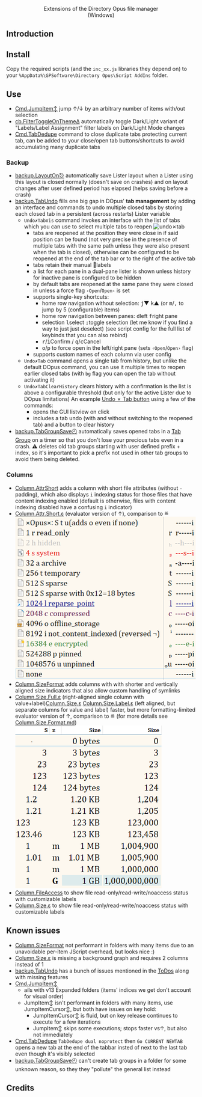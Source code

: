 <p align="center">
Extensions of the Directory Opus file manager
<br>
(Windows)
</p>

<p align="center">  
</p>


## Introduction

## Install

Copy the required scripts (and the `inc_xx.js` libraries they depend on) to your `%AppData%\GPSoftware\Directory Opus\Script AddIns` folder.

## Use

- [Cmd.JumpItem↕](./Cmd.JumpItem↕.js) jump ↑/↓ by an arbitrary number of items with/out selection
- [cb.FilterToggleOnThemeΔ](./cb.FilterToggleOnThemeΔ.js) automatically toggle Dark/Light variant of "Labels/Label Assignment" filter labels on Dark/Light Mode changes
- [Cmd.TabDedupe](Cmd.TabDedupe) command to close duplicate tabs protecting current tab, can be added to your close/open tab buttons/shortcuts to avoid accumulating many duplicate tabs

### Backup
- [backup.LayoutOn⎋](./backup.LayoutOn⎋.js) automatically save Lister layout when a Lister using this layout is closed normally (doesn't save on crashes) and on layout changes after user defined period has elapsed (helps saving before a crash)
- [backup.TabUndo](./backup.TabUndo.js) fills one big gap in DOpus' **tab management** by adding an interface and commands to undo multiple closed tabs by storing each closed tab in a persistent (across restarts) Lister variable
  - `Undo✗TabVis` command invokes an interface with the list of tabs which you can use to select multiple tabs to reopen
    ![undo✗tab](./img/undo✗tab.png)
    - tabs are reopened at the position they were close in if said position can be found (not very precise in the presence of multiple tabs with the same path unless they were also present when the tab is closed), otherwise can be configured to be reopened at the end of the tab bar or to the right of the active tab
    - tabs retain their manual 🔖labels
    - a list for each pane in a dual-pane lister is shown unless history for inactive pane is configured to be hidden
    - by default tabs are reopened at the same pane they were closed in unless a force flag `‹Open`/`Open›` is set
    - supports single-key shortcuts:
      - home row navigation without selection: <kbd>j</kbd>▼ <kbd>k</kbd>▲ (or <kbd>m</kbd>/<kbd>,</kbd> to jump by 5 (configurable) items)
      - home row navigation between panes: <kbd>d</kbd>left <kbd>f</kbd>right pane
      - selection <kbd>l</kbd>select <kbd>;</kbd>toggle selection (let me know if you find a way to just just deselect) (see script config for the full list of keybinds that you can also rebind)
      - <kbd>r</kbd>/<kbd>i</kbd>Confirm / <kbd>q</kbd>/<kbd>c</kbd>Cancel
      - <kbd>o</kbd>/<kbd>p</kbd> to force open in the left/right pane (sets `‹Open`/`Open›` flag)
    - supports custom names of each column via user config
  - `Undo✗Tab` command opens a single tab from history, but unlike the default DOpus command, you can use it multiple times to reopen earlier closed tabs (with `bg` flag you can open the tab without activating it)
  - `Undo✗TabClearHistory` clears history with a confirmation is the list is above a configurable threshold (but only for the active Lister due to DOpus limitations)
  An example [Undo ✗ Tab button](<./Undo ✗ Tab.dcf>) using a few of the commands:
    - opens the GUI listview on click
    - includes a tab undo (with and without switching to the reopened tab) and a button to clear history
- [backup.TabGroupSave🕘](./backup.TabGroupSave🕘.js) automatically saves opened tabs in a [Tab Group](https://docs.dopus.com/doku.php?id=basic_concepts:the_lister:tabs:tab_groups) on a timer so that you don't lose your precious tabs even in a crash. ⚠ deletes old tab groups starting with user defined prefix + index, so it's important to pick a prefix not used in other tab groups to avoid them being deleted.

### Columns
- [Column.AttrShort](./Column.AttrShort.js) adds a column with short file attributes (without `-` padding), which also displays `i` indexing status for those files that have content indexing enabled (default is otherwise, files with content indexing disabled have a confusing `i` indicator)
- [Column.Attr.Short.ε](./Evaluator/Column.Attr.Short.xml) (evaluator version of ↑), comparison to ≝
  ![Column.Attr.Short.ε vs ≝](./img/Column.Attr.Short.png)
- [Column.SizeFormat](./Column.SizeFormat.js) adds columns with with shorter and vertically aligned size indicators that also allow custom handling of symlinks
- [Column.Size.Full.ε](./Evaluator/Column.Size.Full.xml) (right-aligned single column with value+label)[Column.Size.ε](./Evaluator/Column.Size.Format.xml) [Column.Size.Label.ε](./Evaluator/Column.Size.Label.xml) (left aligned, but separate columns for value and label) faster, but more formatting-limited evaluator version of ↑, comparison to ≝ (for more details see [Column.Size.Format.md](./doc/Column.Size.Format.md))
  ![Column.Size.ε + Column.Size.Label.ε vs ≝](./img/Column.Size.Format.S.png)
- [Column.FileAccess](./Column.FileAccess.js) to show file read-only/read-write/noaccess status with customizable labels
- [Column.Size.ε](./Column.FileAccess.js) to show file read-only/read-write/noaccess status with customizable labels


## Known issues
- [Column.SizeFormat](./Column.SizeFormat.js) not performant in folders with many items due to an unavoidable per-item JScript overhead, but looks nice :)
- [Column.Size.ε](./Evaluator/Column.Size.Format.xml) is missing a background graph and requires 2 columns instead of 1
- [backup.TabUndo](./backup.TabUndo.js) has a bunch of issues mentioned in the [ToDos](./ToDos.md) along with missing features
- [Cmd.JumpItem↕](./Cmd.JumpItem↕.js)
  - ails with v13 Expanded folders (items' indices we get don't account for visual order)
  - JumpItem↕ isn't performant in folders with many items, use JumpItemCursor↕, but both have issues on key hold:
    - JumpItemCursor↕ is fluid, but on key release continues to execute for a few iterations
    - JumpItem↕ skips some executions; stops faster vs↑, but also not immediately
- [Cmd.TabDedupe](Cmd.TabDedupe) `TabDedupe dual noprotect` then `Go CURRENT NEWTAB` opens a new tab at the end of the tabbar insted of next to the last tab even though it's visibly selected
- [backup.TabGroupSave🕘](./backup.TabGroupSave🕘.js) can't create tab groups in a folder for some unknown reason, so they they "pollute" the general list instead

## Credits
